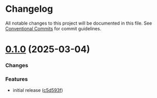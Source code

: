 # Changelog

All notable changes to this project will be documented in this file.
See [Conventional Commits](https://conventionalcommits.org) for commit guidelines.

# [0.1.0](https://github.com/heroku/heroku-applink-python/compare/HEAD...0.1.0) (2025-03-04)


### Changes

### Features
* initial release ([c5d593f](https://github.com/heroku/heroku-applink-python/commit/c5d593fa3c0f37607239e3ded7c2c24d7354383c))
